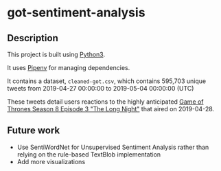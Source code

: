 # got-sentiment-analysis

## Description
This project is built using [Python3](https://www.python.org/download/releases/3.0/). 

It uses [Pipenv](https://docs.pipenv.org/en/latest/) for managing dependencies.

It contains a dataset, `cleaned-got.csv`, which contains 595,703 unique tweets from 2019-04-27 00:00:00 to 2019-05-04 00:00:00 (UTC)

These tweets detail users reactions to the highly anticipated [Game of Thrones Season 8 Episode 3 "The Long Night"](https://en.wikipedia.org/wiki/The_Long_Night_(Game_of_Thrones)) that aired on 2019-04-28.

## Future work
- Use SentiWordNet for Unsupervised Sentiment Analysis rather than relying on the rule-based TextBlob implementation
- Add more visualizations
